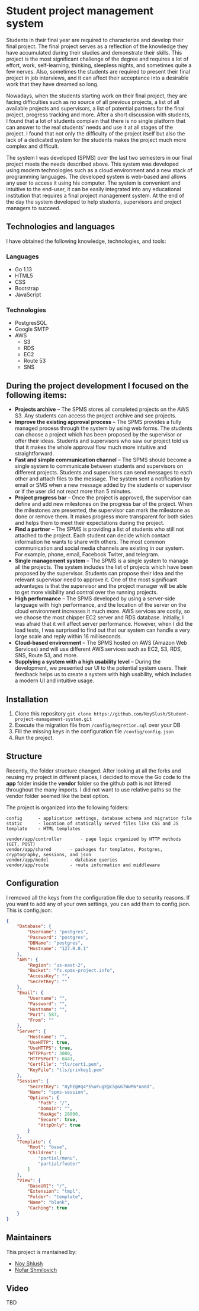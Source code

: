 # Student project management system

Students in their final year are required to characterize and develop their final project. The final project serves as a reflection of the knowledge they have accumulated during their studies and demonstrate their skills.
This project is the most significant challenge of the degree and requires a lot of effort, work, self-learning, thinking, sleepless nights, and sometimes quite a few nerves. Also, sometimes the students are required to present their final project in job interviews, and it can affect their acceptance into a desirable work that they have dreamed so long.

Nowadays, when the students starting work on their final project, they are facing difficulties such as no source of all previous projects, a list of all available projects and supervisors, a list of potential partners for the final project, progress tracking and more. 
After a short discussion with students, I found that a lot of students complain that there is no single platform that can answer to the real students' needs and use it at all stages of the project. I found that not only the difficulty of the project itself but also the lack of a dedicated system for the students makes the project much more complex and difficult.

The system I was developed (SPMS) over the last two semesters in our final project meets the needs described above. This system was developed using modern technologies such as a cloud environment and a new stack of programming languages. The developed system is web-based and allows any user to access it using his computer. The system is convenient and intuitive to the end-user, it can be easily integrated into any educational institution that requires a final project management system. At the end of the day the system developed to help students, supervisors and project managers to succeed.

## Technologies and languages 

I have obtained the following knowledge, technologies, and tools:
### Languages
* Go 1.13
* HTML5
* CSS
* Bootstrap
* JavaScript
### Technologies
* PostgresSQL
* Google SMTP
* AWS
	* S3
	* RDS 
	* EC2 
	* Route 53
	* SNS

## During the project development I focused on the following items:

* **Projects archive** – The SPMS stores all completed projects on the AWS S3. Any students can access the project archive and see projects. 
* **Improve the existing approval process** – The SPMS provides a fully managed process through the system by using web forms. The students can choose a project which has been proposed by the supervisor or offer their ideas. 
Students and supervisors who saw our project told us that it makes the whole approval flow much more intuitive and straightforward.
* **Fast and simple communication channel** – The SPMS should become a single system to communicate between students and supervisors on different projects. Students and supervisors can send messages to each other and attach files to the message. The system sent a notification by email or SMS when a new message added by the students or supervisor or if the user did not react more than 5 minutes. 
* **Project progress bar** – Once the project is approved, the supervisor can define and add new milestones on the progress bar of the project. 
When the milestones are presented, the supervisor can mark the milestone as done or remove them. It makes progress more transparent for both sides and helps them to meet their expectations during the project.
* **Find a partner** – The SPMS is providing a list of students who still not attached to the project. Each student can decide which contact information he wants to share with others. The most common communication and social media channels are existing in our system. For example, phone, email, Facebook Twiter, and telegram.
* **Single management system** – The SPMS is a single system to manage all the projects. The system includes the list of projects which have been proposed by the supervisor. Students can propose their idea and the relevant supervisor need to approve it. One of the most significant advantages is that the supervisor and the project manager will be able to get more visibility and control over the running projects. 
* **High performance** – The SPMS developed by using a server-side language with high performance, and the location of the server on the cloud environment increases it much more.
AWS services are costly, so we choose the most chipper EC2 server and RDS database. Initially, I was afraid that it will affect server performance. However, when I did the load tests, I was surprised to find out that our system can handle a very large scale and reply within 16 milliseconds.
* **Cloud-based environment** – The SPMS hosted on AWS (Amazon Web Services) and will use different AWS services such as EC2, S3, RDS, SNS, Route 53, and more.
* **Supplying a system with a high usability level** – During the development, we presented our UI to the potential system users. Their feedback helps us to create a system with high usability, which includes a modern UI and intuitive usage.


## Installation

1. Clone this repository ``` git clone https://github.com/NoySlush/Student-project-management-system.git ```
2. Execute the migration file from ```/config/megretion.sql``` over your DB 
3. Fill the missing keys in the configuration file ```/config/config.json```
4. Run the project.

## Structure

Recently, the folder structure changed. After looking at all the forks 
and reusing my project in different places, I decided to move the Go code to the 
**app** folder inside the **vendor** folder so the github path is not littered 
throughout the many imports. I did not want to use relative paths so the vendor
folder seemed like the best option.

The project is organized into the following folders:

~~~
config		- application settings, database schema and migration file 
static		- location of statically served files like CSS and JS
template	- HTML templates

vendor/app/controller		- page logic organized by HTTP methods (GET, POST)
vendor/app/shared		- packages for templates, Postgres, cryptography, sessions, and json
vendor/app/model		- database queries
vendor/app/route		- route information and middleware
~~~

## Configuration

I removed all the keys from the configuration file due to security reasons. 
If you want to add any of your own settings, you can add them to config.json. 
This is config.json:

~~~ json
{
	"Database": {
		"Username": "postgres",
		"Password": "postgres",
		"DBName": "postgres",
		"Hostname": "127.0.0.1"
	},
	"AWS": {
		"Region": "us-east-2",
		"Bucket": "fs.spms-project.info",
		"AccessKey": "",
		"SecretKey": ""
	},
	"Email": {
		"Username": "",
		"Password": "",
		"Hostname": "",
		"Port": 587,
		"From": ""
	},
	"Server": {
		"Hostname": "",
		"UseHTTP": true,
		"UseHTTPS": true,
		"HTTPPort": 3080,
		"HTTPSPort": 8443,
		"CertFile": "tls/cert1.pem",
		"KeyFile": "tls/privkey1.pem"
	},
	"Session": {
		"SecretKey": "0yhE@#q4*$%uFugE@c5@&67WwM6*un8d",
		"Name": "spms-session",
		"Options": {
			"Path": "/",
			"Domain": "",
			"MaxAge": 28800,
			"Secure": true,
			"HttpOnly": true
		}
	},
	"Template": {
		"Root": "base",
		"Children": [
			"partial/menu",
			"partial/footer"
		]
	},
	"View": {
		"BaseURI": "/",
		"Extension": "tmpl",
		"Folder": "template",
		"Name": "blank",
		"Caching": true
	}
}
~~~

## Maintainers

This project is mantained by:
* [Noy Shlush](https://github.com/NoySlush)
* [Nofar Shmilovich](https://github.com/NofarShmil)


## Video

TBD
